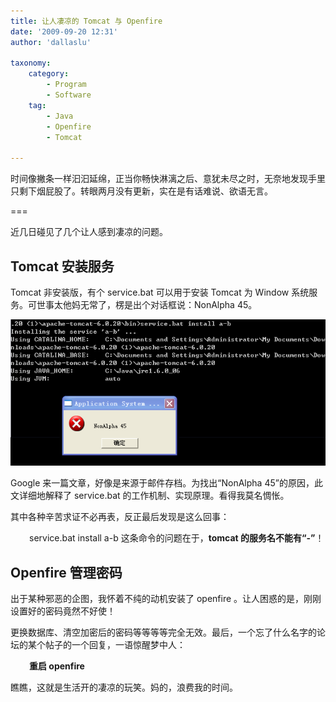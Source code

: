 ```yaml
---
title: 让人凄凉的 Tomcat 与 Openfire
date: '2009-09-20 12:31'
author: 'dallaslu'

taxonomy:
    category:
        - Program
        - Software
    tag:
        - Java
        - Openfire
        - Tomcat

---
```

时间像撇条一样汩汩延绵，正当你畅快淋漓之后、意犹未尽之时，无奈地发现手里只剩下烟屁股了。转眼两月没有更新，实在是有话难说、欲语无言。

===

近几日碰见了几个让人感到凄凉的问题。

## Tomcat 安装服务

Tomcat 非安装版，有个 service.bat 可以用于安装 Tomcat 为 Window 系统服务。可世事太他妈无常了，楞是出个对话框说：NonAlpha 45。

![tomcat](tomcat.png)

Google 来一篇文章，好像是来源于邮件存档。为找出“NonAlpha 45”的原因，此文详细地解释了 service.bat 的工作机制、实现原理。看得我莫名惆怅。

其中各种辛苦求证不必再表，反正最后发现是这么回事：

<p style="padding-left: 30px;">service.bat install a-b 这条命令的问题在于，<strong>tomcat 的服务名不能有“-”</strong>！</p>

## Openfire 管理密码

出于某种邪恶的企图，我怀着不纯的动机安装了 openfire 。让人困惑的是，刚刚设置好的密码竟然不好使！

更换数据库、清空加密后的密码等等等等完全无效。最后，一个忘了什么名字的论坛的某个帖子的一个回复，一语惊醒梦中人：

<p style="padding-left: 30px;"><strong>重启 openfire</strong></p>

瞧瞧，这就是生活开的凄凉的玩笑。妈的，浪费我的时间。
